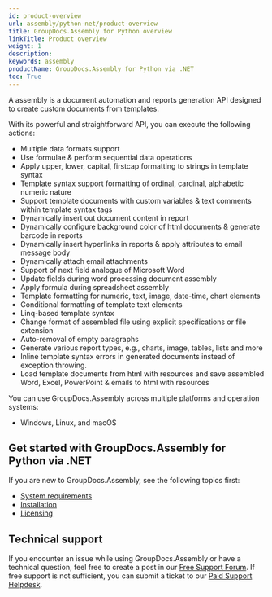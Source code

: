 ```yaml
---
id: product-overview
url: assembly/python-net/product-overview
title: GroupDocs.Assembly for Python overview
linkTitle: Product overview
weight: 1
description: 
keywords: assembly
productName: GroupDocs.Assembly for Python via .NET
toc: True
---
```

A assembly is a document automation and reports generation API designed to create custom documents from templates.

With its powerful and straightforward API, you can execute the following actions:

*   Multiple data formats support
*   Use formulae & perform sequential data operations
*   Apply upper, lower, capital, firstcap formatting to strings in template syntax
*   Template syntax support formatting of ordinal, cardinal, alphabetic numeric nature
*   Support template documents with custom variables & text comments within template syntax tags
*   Dynamically insert out document content in report
*   Dynamically configure background color of html documents & generate barcode in reports
*   Dynamically insert hyperlinks in reports & apply attributes to email message body
*   Dynamically attach email attachments
*   Support of next field analogue of Microsoft Word
*   Update fields during word processing document assembly
*   Apply formula during spreadsheet assembly
*   Template formatting for numeric, text, image, date-time, chart elements
*   Conditional formatting of template text elements
*   Linq-based template syntax
*   Change format of assembled file using explicit specifications or file extension
*   Auto-removal of empty paragraphs
*   Generate various report types, e.g., charts, image, tables, lists and more
*   Inline template syntax errors in generated documents instead of exception throwing.
*   Load template documents from html with resources and save assembled Word, Excel, PowerPoint & emails to html with resources

You can use GroupDocs.Assembly across multiple platforms and operation systems:

* Windows, Linux, and macOS

## Get started with GroupDocs.Assembly for Python via .NET

If you are new to GroupDocs.Assembly, see the following topics first:

* [System requirements](/assembly/python-net/system-requirements/)
* [Installation](/assembly/python-net/installation/)
* [Licensing](/assembly/python-net/licensing-and-subscription/)

## Technical support

If you encounter an issue while using GroupDocs.Assembly or have a technical question, feel free to create a post in our [Free Support Forum](https://forum.groupdocs.com/c/assembly/9). If free support is not sufficient, you can submit a ticket to our [Paid Support Helpdesk](https://helpdesk.groupdocs.com/).